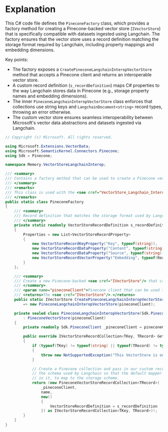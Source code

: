 # Explanation

This C# code file defines the `PineconeFactory` class, which provides a factory method for creating a Pinecone-backed vector store (`IVectorStore`) that is specifically compatible with datasets ingested using Langchain. The factory ensures that the vector store uses a record definition matching the storage format required by Langchain, including property mappings and embedding dimensions.

Key points:
- The factory exposes a `CreatePineconeLangchainInteropVectorStore` method that accepts a Pinecone client and returns an interoperable vector store.
- A custom record definition (`s_recordDefinition`) maps C# properties to the way Langchain stores data in Pinecone (e.g., storage property names and embedding dimensions).
- The inner `PineconeLangchainInteropVectorStore` class enforces that collections use string keys and `LangchainDocument<string>` record types, throwing an error otherwise.
- The custom vector store ensures seamless interoperability between Microsoft's vector data abstractions and datasets ingested via Langchain.

```csharp
// Copyright (c) Microsoft. All rights reserved.

using Microsoft.Extensions.VectorData;
using Microsoft.SemanticKernel.Connectors.Pinecone;
using Sdk = Pinecone;

namespace Memory.VectorStoreLangchainInterop;

/// <summary>
/// Contains a factory method that can be used to create a Pinecone vector store that is compatible with datasets ingested using Langchain.
/// </summary>
/// <remarks>
/// This class is used with the <see cref="VectorStore_Langchain_Interop"/> sample.
/// </remarks>
public static class PineconeFactory
{
    /// <summary>
    /// Record definition that matches the storage format used by Langchain for Pinecone.
    /// </summary>
    private static readonly VectorStoreRecordDefinition s_recordDefinition = new()
    {
        Properties = new List<VectorStoreRecordProperty>
        {
            new VectorStoreRecordKeyProperty("Key", typeof(string)),
            new VectorStoreRecordDataProperty("Content", typeof(string)) { StoragePropertyName = "text" },
            new VectorStoreRecordDataProperty("Source", typeof(string)) { StoragePropertyName = "source" },
            new VectorStoreRecordVectorProperty("Embedding", typeof(ReadOnlyMemory<float>)) { StoragePropertyName = "embedding", Dimensions = 1536 }
        }
    };

    /// <summary>
    /// Create a new Pinecone-backed <see cref="IVectorStore"/> that can be used to read data that was ingested using Langchain.
    /// </summary>
    /// <param name="pineconeClient">Pinecone client that can be used to manage the collections and points in a Pinecone store.</param>
    /// <returns>The <see cref="IVectorStore"/>.</returns>
    public static IVectorStore CreatePineconeLangchainInteropVectorStore(Sdk.PineconeClient pineconeClient)
        => new PineconeLangchainInteropVectorStore(pineconeClient);

    private sealed class PineconeLangchainInteropVectorStore(Sdk.PineconeClient pineconeClient)
        : PineconeVectorStore(pineconeClient)
    {
        private readonly Sdk.PineconeClient _pineconeClient = pineconeClient;

        public override IVectorStoreRecordCollection<TKey, TRecord> GetCollection<TKey, TRecord>(string name, VectorStoreRecordDefinition? vectorStoreRecordDefinition = null)
        {
            if (typeof(TKey) != typeof(string) || typeof(TRecord) != typeof(LangchainDocument<string>))
            {
                throw new NotSupportedException("This VectorStore is only usable with string keys and LangchainDocument<string> record types");
            }

            // Create a Pinecone collection and pass in our custom record definition that matches
            // the schema used by Langchain so that the default mapper can use the storage names
            // in it, to map to the storage scheme.
            return (new PineconeVectorStoreRecordCollection<TRecord>(
                _pineconeClient,
                name,
                new()
                {
                    VectorStoreRecordDefinition = s_recordDefinition
                }) as IVectorStoreRecordCollection<TKey, TRecord>)!;
        }
    }
}
```